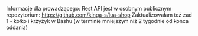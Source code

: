 Informacje dla prowadzącego:
Rest API jest w osobnym publicznym repozytorium: https://github.com/kinga-s/lua-shop
Zaktualizowałam też zad 1 - kółko i krzyżyk w Bashu (w terminie mniejszym niż 2 tygodnie od końca oddania)
